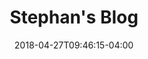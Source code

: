 ---
title: "Stephan's Blog"
date: 2018-04-27T09:46:15-04:00
description: "Fingerpicking, Programming"
---
